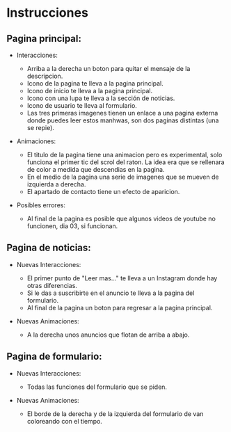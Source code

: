 # Instrucciones
## Pagina principal:
- Interacciones:
    - Arriba a la derecha un boton para quitar el mensaje de la descripcion.
    - Icono de la pagina te lleva a la pagina principal.
    - Icono de inicio te lleva a la pagina principal.
    - Icono con una lupa te lleva a la sección de noticias.
    - Icono de usuario te lleva al formulario.
    - Las tres primeras imagenes tienen un enlace a una pagina externa donde puedes leer estos manhwas, son dos paginas distintas (una se repie).

- Animaciones:
    - El titulo de la pagina tiene una animacion pero es experimental, solo funciona el primer tic del scrol del raton. La idea era que se rellenara de color a medida que descendias en la pagina.
    - En el medio de la pagina una serie de imagenes que se mueven de izquierda a derecha.
    - El apartado de contacto tiene un efecto de aparicion.

- Posibles errores:
    - Al final de la pagina es posible que algunos videos de youtube no funcionen, dia 03, si funcionan.

## Pagina de noticias:
- Nuevas Interacciones:
    - El primer punto de "Leer mas..." te lleva a un Instagram donde hay otras diferencias.
    - Si le das a suscribirte en el anuncio te lleva a la pagina del formulario.
    - Al final de la pagina un boton para regresar a la pagina principal.

- Nuevas Animaciones:
    - A la derecha unos anuncios que flotan de arriba a abajo.

## Pagina de formulario:
- Nuevas Interacciones:
    - Todas las funciones del formulario que se piden.

- Nuevas Animaciones:
    - El borde de la derecha y de la izquierda del formulario de van coloreando con el tiempo.